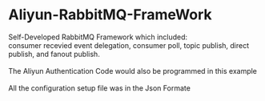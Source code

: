 # Aliyun-RabbitMQ-FrameWork

Self-Developed RabbitMQ Framework which included:<br /> 
consumer recevied event delegation, consumer poll, topic publish, direct publish, and fanout publish.<br /><br />
The Aliyun Authentication Code would also be programmed in this example<br /><br />
All the configuration setup file was in the Json Formate<br />
